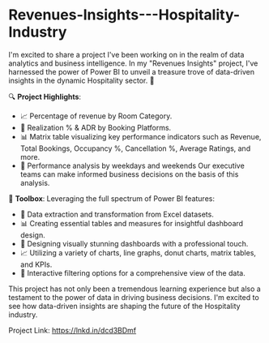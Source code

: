 # Revenues-Insights---Hospitality-Industry
I'm excited to share a project I've been working on in the realm of data analytics and business intelligence. In my "Revenues Insights" project, I've harnessed the power of Power BI to unveil a treasure trove of data-driven insights in the dynamic Hospitality sector. 🏨

🔍 **Project Highlights**:
- 📈 Percentage of revenue by Room Category.
- 💼 Realization % & ADR by Booking Platforms.
- 📊 Matrix table visualizing key performance indicators such as Revenue, Total Bookings, Occupancy %, Cancellation %, Average Ratings, and more.
- 📅 Performance analysis by weekdays and weekends
Our executive teams can make informed business decisions on the basis of this analysis.

🧰 **Toolbox**:
Leveraging the full spectrum of Power BI features:
- 📂 Data extraction and transformation from Excel datasets.
- 📊 Creating essential tables and measures for insightful dashboard design.
- 🎨 Designing visually stunning dashboards with a professional touch.
- 📈 Utilizing a variety of charts, line graphs, donut charts, matrix tables, and KPIs.
- 🧐 Interactive filtering options for a comprehensive view of the data.

This project has not only been a tremendous learning experience but also a testament to the power of data in driving business decisions. I'm excited to see how data-driven insights are shaping the future of the Hospitality industry.

Project Link: https://lnkd.in/dcd3BDmf
